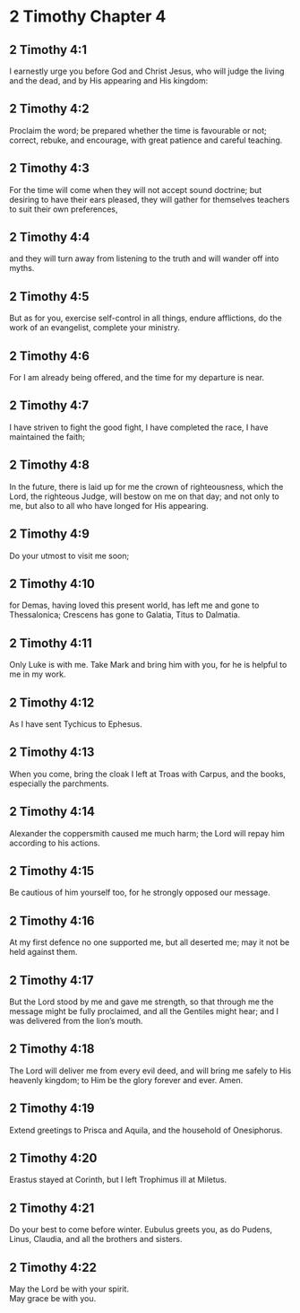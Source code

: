 # 2 Timothy Chapter 4

## 2 Timothy 4:1

I earnestly urge you before God and Christ Jesus, who will judge the living and the dead, and by His appearing and His kingdom:

## 2 Timothy 4:2

Proclaim the word; be prepared whether the time is favourable or not; correct, rebuke, and encourage, with great patience and careful teaching.

## 2 Timothy 4:3

For the time will come when they will not accept sound doctrine; but desiring to have their ears pleased, they will gather for themselves teachers to suit their own preferences,

## 2 Timothy 4:4

and they will turn away from listening to the truth and will wander off into myths.

## 2 Timothy 4:5

But as for you, exercise self-control in all things, endure afflictions, do the work of an evangelist, complete your ministry.

## 2 Timothy 4:6

For I am already being offered, and the time for my departure is near.

## 2 Timothy 4:7

I have striven to fight the good fight, I have completed the race, I have maintained the faith;

## 2 Timothy 4:8

In the future, there is laid up for me the crown of righteousness, which the Lord, the righteous Judge, will bestow on me on that day; and not only to me, but also to all who have longed for His appearing.

## 2 Timothy 4:9

Do your utmost to visit me soon;

## 2 Timothy 4:10

for Demas, having loved this present world, has left me and gone to Thessalonica; Crescens has gone to Galatia, Titus to Dalmatia.

## 2 Timothy 4:11

Only Luke is with me. Take Mark and bring him with you, for he is helpful to me in my work.

## 2 Timothy 4:12

As I have sent Tychicus to Ephesus.

## 2 Timothy 4:13

When you come, bring the cloak I left at Troas with Carpus, and the books, especially the parchments.

## 2 Timothy 4:14

Alexander the coppersmith caused me much harm; the Lord will repay him according to his actions.

## 2 Timothy 4:15

Be cautious of him yourself too, for he strongly opposed our message.

## 2 Timothy 4:16

At my first defence no one supported me, but all deserted me; may it not be held against them.

## 2 Timothy 4:17

But the Lord stood by me and gave me strength, so that through me the message might be fully proclaimed, and all the Gentiles might hear; and I was delivered from the lion’s mouth.

## 2 Timothy 4:18

The Lord will deliver me from every evil deed, and will bring me safely to His heavenly kingdom; to Him be the glory forever and ever. Amen.

## 2 Timothy 4:19

Extend greetings to Prisca and Aquila, and the household of Onesiphorus.

## 2 Timothy 4:20

Erastus stayed at Corinth, but I left Trophimus ill at Miletus.

## 2 Timothy 4:21

Do your best to come before winter. Eubulus greets you, as do Pudens, Linus, Claudia, and all the brothers and sisters.

## 2 Timothy 4:22

May the Lord be with your spirit.  
May grace be with you.
